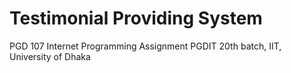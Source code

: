 # Testimonial Providing System

PGD 107 Internet Programming Assignment
PGDIT 20th batch, IIT, University of Dhaka
